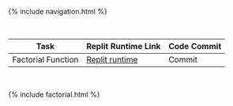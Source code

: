 {% include navigation.html %}

<br>

| Task | Replit Runtime Link | Code Commit | 
| --- | --- | --- |
| Factorial Function | [Replit runtime](https://replit.com/@GennalynBongola/Factorial-Function) | Commit |

<br>

{% include factorial.html %}